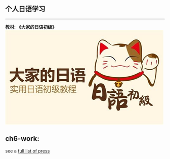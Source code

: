 ## 个人日语学习
---
**教材: 《大家的日语初级》**
![jap-sign](jap-sign.jpg)

ch6-work:
---
see a [full list of press](ch6/ch6.md)





